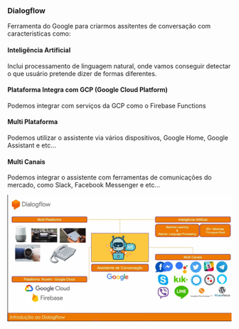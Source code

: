 ### Dialogflow

Ferramenta do Google para criarmos assitentes de conversação com caracteristicas como:

#### Inteligência Artificial
Inclui processamento de linguagem natural, onde vamos conseguir detectar o que usuário pretende dizer de formas diferentes.

#### Plataforma Integra com GCP (Google Cloud Platform)
Podemos integrar com serviços da GCP como o Firebase Functions

#### Multi Plataforma
Podemos utilizar o assistente via vários dispositivos, Google Home, Google Assistant e etc...

#### Multi Canais
Podemos integrar o assistente com ferramentas de comunicações do mercado, como Slack, Facebook Messenger e etc...

![intro](https://raw.githubusercontent.com/FernadoSL/GTalents-2020/master/img/intro-df.bmp?token=ADCUCADQ7GNE5LRHAZSKL3K7I3HMO)
